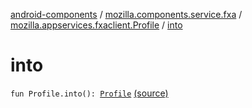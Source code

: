 [android-components](../../index.md) / [mozilla.components.service.fxa](../index.md) / [mozilla.appservices.fxaclient.Profile](index.md) / [into](./into.md)

# into

`fun Profile.into(): `[`Profile`](../../mozilla.components.concept.sync/-profile/index.md) [(source)](https://github.com/mozilla-mobile/android-components/blob/master/components/service/firefox-accounts/src/main/java/mozilla/components/service/fxa/Types.kt#L36)